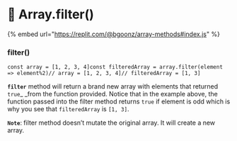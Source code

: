 # 🚮 Array.filter()

{% embed url="https://replit.com/@bgoonz/array-methods#index.js" %}

### filter() <a href="94ae" id="94ae"></a>

```
const array = [1, 2, 3, 4]const filteredArray = array.filter(element => element%2)// array = [1, 2, 3, 4]// filteredArray = [1, 3]
```

**`filter`** method will return a brand new array with elements that returned `true`_ _from the function provided. Notice that in the example above, the function passed into the filter method returns `true` if element is odd which is why you see that `filteredArray` is `[1, 3]`.

**`Note`**: filter method doesn’t mutate the original array. It will create a new array.
